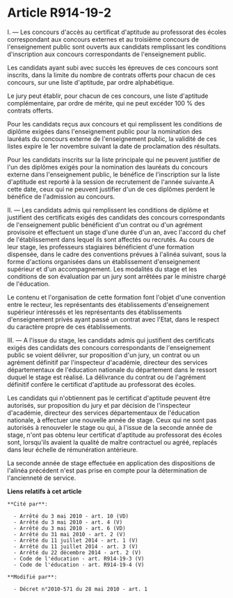 # Article R914-19-2

I. ― Les concours d'accès au certificat d'aptitude au professorat des écoles correspondant aux concours externes et au
troisième concours de l'enseignement public sont ouverts aux candidats remplissant les conditions d'inscription aux concours
correspondants de l'enseignement public. 

Les candidats ayant subi avec succès les épreuves de ces concours sont inscrits, dans la limite du nombre de contrats offerts
pour chacun de ces concours, sur une liste d'aptitude, par ordre alphabétique. 

Le jury peut établir, pour chacun de ces concours, une liste d'aptitude complémentaire, par ordre de mérite, qui ne peut
excéder 100 % des contrats offerts. 

Pour les candidats reçus aux concours et qui remplissent les conditions de diplôme exigées dans l'enseignement public pour la
nomination des lauréats du concours externe de l'enseignement public, la validité de ces listes expire le 1er novembre
suivant la date de proclamation des résultats. 

Pour les candidats inscrits sur la liste principale qui ne peuvent justifier de l'un des diplômes exigés pour la nomination
des lauréats du concours externe dans l'enseignement public, le bénéfice de l'inscription sur la liste d'aptitude est reporté
à la session de recrutement de l'année suivante.A cette date, ceux qui ne peuvent justifier d'un de ces diplômes perdent le
bénéfice de l'admission au concours. 

II. ― Les candidats admis qui remplissent les conditions de diplôme et justifient des certificats exigés des candidats des
concours correspondants de l'enseignement public bénéficient d'un contrat ou d'un agrément provisoire et effectuent un stage
d'une durée d'un an, avec l'accord du chef de l'établissement dans lequel ils sont affectés ou recrutés. Au cours de leur
stage, les professeurs stagiaires bénéficient d'une formation dispensée, dans le cadre des conventions prévues à l'alinéa
suivant, sous la forme d'actions organisées dans un établissement d'enseignement supérieur et d'un accompagnement. Les
modalités du stage et les conditions de son évaluation par un jury sont arrêtées par le ministre chargé de l'éducation. 

Le contenu et l'organisation de cette formation font l'objet d'une convention entre le recteur, les représentants des
établissements d'enseignement supérieur intéressés et les représentants des établissements d'enseignement privés ayant passé
un contrat avec l'Etat, dans le respect du caractère propre de ces établissements. 

III. ― A l'issue du stage, les candidats admis qui justifient des certificats exigés des candidats des concours
correspondants de l'enseignement public se voient délivrer, sur proposition d'un jury, un contrat ou un agrément définitif
par l'inspecteur d'académie, directeur des services départementaux de l'éducation nationale du département dans le ressort
duquel le stage est réalisé. La délivrance du contrat ou de l'agrément définitif confère le certificat d'aptitude au
professorat des écoles. 

Les candidats qui n'obtiennent pas le certificat d'aptitude peuvent être autorisés, sur proposition du jury et par décision
de l'inspecteur d'académie, directeur des services départementaux de l'éducation nationale, à effectuer une nouvelle année de
stage. Ceux qui ne sont pas autorisés à renouveler le stage ou qui, à l'issue de la seconde année de stage, n'ont pas obtenu
leur certificat d'aptitude au professorat des écoles sont, lorsqu'ils avaient la qualité de maître contractuel ou agréé,
replacés dans leur échelle de rémunération antérieure. 

La seconde année de stage effectuée en application des dispositions de l'alinéa précédent n'est pas prise en compte pour la
détermination de l'ancienneté de service.

**Liens relatifs à cet article**

	**Cité par**:

	  - Arrêté du 3 mai 2010 - art. 10 (VD)
	  - Arrêté du 3 mai 2010 - art. 4 (V)
	  - Arrêté du 3 mai 2010 - art. 6 (VD)
	  - Arrêté du 31 mai 2010 - art. 2 (V)
	  - Arrêté du 11 juillet 2014 - art. 1 (V)
	  - Arrêté du 11 juillet 2014 - art. 3 (V)
	  - Arrêté du 22 décembre 2014 - art. 2 (V)
	  - Code de l'éducation - art. R914-19-3 (V)
	  - Code de l'éducation - art. R914-19-4 (V)

	**Modifié par**:

	  - Décret n°2010-571 du 28 mai 2010 - art. 1
